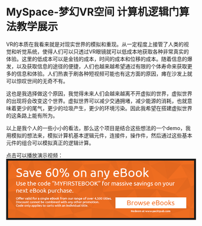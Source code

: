 # MySpace-梦幻VR空间 计算机逻辑门算法教学展示

VR的本质在我看来就是对现实世界的模拟和重现。从一定程度上接管了人类的视觉和听觉系统，使得人们可以只透过VR眼镜就可以低成本地获取各种非常真实的体验。这里的低成本可以是金钱的成本，时间的成本和位移的成本。随着信息的爆发，以及获取信息的途径的便捷，人们也越来越希望通过有限的个体寿命来获取更多的信息和体验。人们热衷于刷各种短视频可能也有这方面的原因，瘫在沙发上就可以惊叹世间的无奇不有。

这也是我选择做这个原因，我觉得未来人们会越来越离不开虚拟的世界，虚拟世界的出现将会改变这个世界。虚拟世界可以减少交通拥堵，减少能源的消耗，也就意味着更少的尾气，更少的垃圾产生，更少的环境污染。因此我希望在搭建虚拟世界的这条路上能有所为。

以上是我个人的一些小小的看法，那么这个项目是结合这些想法的一个demo，我用模拟的想法来，模拟计算机基本逻辑元件，连接件，操作件，然后通过这些基本元件的组合可以模拟真正的逻辑计算。

点击可以播放演示视频：
<a href="https://www.bilibili.com/video/av57123286"><img src="https://raw.githubusercontent.com/PacktPublishing/GitHub/master/GitHub.png" alt="bilibili" border="5" /></a>



